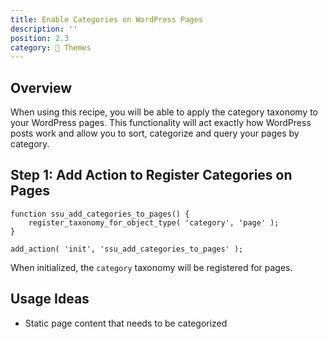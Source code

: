 ```yaml
---
title: Enable Categories on WordPress Pages
description: ''
position: 2.3
category: 🎨 Themes
---
```


<social :tweet-text="'Enable Categories on WordPress Pages'"
    :page-url="'https://wp-dev-recipes.serversideup.net/themes/enable-categories-for-wordpress-pages'"
    :github-url="'https://github.com/serversideup/wp-dev-recipes'"></social>

<recipe-header 
    :complexity="'Low'"
    :compatibility="['WordPress 5.0+']"
    :discussion="'https://community.serversideup.net/t/enable-categories-on-wordpress-pages/215'">
    </recipe-header>

## Overview
When using this recipe, you will be able to apply the category taxonomy to your WordPress pages. This functionality will act exactly how WordPress posts work and allow you to sort, categorize and query your pages by category.

## Step 1: Add Action to Register Categories on Pages
```php[functions.php]
function ssu_add_categories_to_pages() {
	register_taxonomy_for_object_type( 'category', 'page' );
}

add_action( 'init', 'ssu_add_categories_to_pages' );
```

When initialized, the `category` taxonomy will be registered for pages.

## Usage Ideas
* Static page content that needs to be categorized